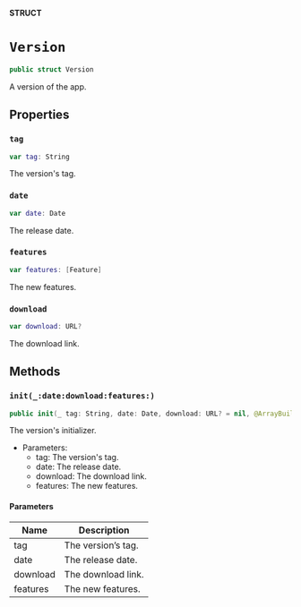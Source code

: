 **STRUCT**

# `Version`

```swift
public struct Version
```

A version of the app.

## Properties
### `tag`

```swift
var tag: String
```

The version's tag.

### `date`

```swift
var date: Date
```

The release date.

### `features`

```swift
var features: [Feature]
```

The new features.

### `download`

```swift
var download: URL?
```

The download link.

## Methods
### `init(_:date:download:features:)`

```swift
public init(_ tag: String, date: Date, download: URL? = nil, @ArrayBuilder<Feature> features: () -> [Feature])
```

The version's initializer.
- Parameters:
  - tag: The version's tag.
  - date: The release date.
  - download: The download link.
  - features: The new features.

#### Parameters

| Name | Description |
| ---- | ----------- |
| tag | The version’s tag. |
| date | The release date. |
| download | The download link. |
| features | The new features. |